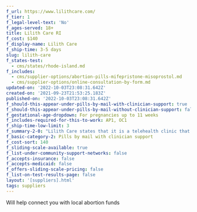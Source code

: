 ```yaml
---
f_url: https://www.lilithcare.com/
f_tier: 1
f_legal-level-text: 'No'
f_ages-served: 18+
title: Lilith Care RI
f_cost: $140
f_display-name: Lilith Care
f_ship-time: 3-5 days
slug: lilith-care
f_states-test:
  - cms/states/rhode-island.md
f_includes:
  - cms/supplier-options/abortion-pills-mifepristone-misoprostol.md
  - cms/supplier-options/online-consultation-by-form.md
updated-on: '2022-10-03T23:08:31.642Z'
created-on: '2021-09-23T21:53:25.183Z'
published-on: '2022-10-03T23:08:31.642Z'
f_should-this-appear-under-pills-by-mail-with-clinician-support: true
f_should-this-appear-under-pills-by-mail-without-clinician-support: false
f_gestational-age-dropdown: For pregnancies up to 11 weeks
f_includes-required-for-this-to-work: AP1, OC1
f_ship-time-low-limit: 3
f_summary-2-0: "Lilith Care states that it is a telehealth clinic that offers sexual and reproductive health care. We offer abortions up to 70 days from last menstrual period. The pills can only be mailed to Rhode Island addresses.\n\n*   Quick, affordable, convenient access to safe and effective abortion pills through telehealth consultation.\n*   Offers phone and text support. Video consultation on request. \_\n*   Pricing does not include cost of follow up in-clinic treatment in the rare event it is needed.\n*   Does not currently accept Medicaid or insurance."
f_basic-category-2: Pills by mail with clinician support
f_cost-sort: 140
f_sliding-scale-available: true
f_list-under-community-support-networks: false
f_accepts-insurance: false
f_accepts-medicaid: false
f_offers-sliding-scale-pricing: false
f_list-on-test-results-page: false
layout: '[suppliers].html'
tags: suppliers
---
```


Will help connect you with local abortion funds
